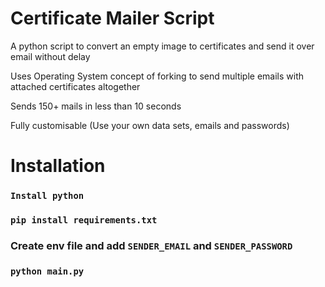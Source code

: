 # Certificate Mailer Script

A python script to convert an empty image to certificates and send it over email without delay

Uses Operating System concept of forking to send multiple emails with attached certificates altogether

Sends 150+ mails in less than 10 seconds

Fully customisable (Use your own data sets, emails and passwords)

# Installation

### `Install python`

### `pip install requirements.txt`

### Create env file and add `SENDER_EMAIL` and `SENDER_PASSWORD`

### `python main.py`

